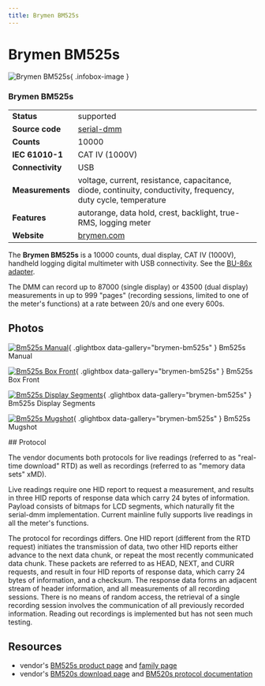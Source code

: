 ```yaml
---
title: Brymen BM525s
---
```


# Brymen BM525s

<div class="infobox" markdown>

![Brymen BM525s](./img/Bm525s-manual.jpg){ .infobox-image }

### Brymen BM525s

| | |
|---|---|
| **Status** | supported |
| **Source code** | [serial-dmm](https://github.com/OpenTraceLab/OpenTraceCapture/tree/main/src/hardware/serial-dmm) |
| **Counts** | 10000 |
| **IEC 61010-1** | CAT IV (1000V) |
| **Connectivity** | USB |
| **Measurements** | voltage, current, resistance, capacitance, diode, continuity, conductivity, frequency, duty cycle, temperature |
| **Features** | autorange, data hold, crest, backlight, true-RMS, logging meter |
| **Website** | [brymen.com](http://brymen.com/product-html/PD02BM520s_525s.html) |

</div>

The **Brymen BM525s** is a 10000 counts, dual display, CAT IV (1000V), handheld logging digital multimeter with USB connectivity. See the [ BU-86x adapter](https://sigrok.org/wiki/Device_cables#Brymen_BU-86X).

The DMM can record up to 87000 (single display) or 43500 (dual display) measurements in up to 999 "pages" (recording sessions, limited to one of the meter's functions) at a rate between 20/s and one every 600s.

## Photos

<div class="photo-grid" markdown>

[![Bm525s Manual](./img/Bm525s-manual.jpg)](./img/Bm525s-manual.png "Bm525s Manual"){ .glightbox data-gallery="brymen-bm525s" }
<span class="caption">Bm525s Manual</span>

[![Bm525s Box Front](./img/Bm525s-box-front.jpg)](./img/Bm525s-box-front.png "Bm525s Box Front"){ .glightbox data-gallery="brymen-bm525s" }
<span class="caption">Bm525s Box Front</span>

[![Bm525s Display Segments](./img/Bm525s-display-segments.jpg)](./img/Bm525s-display-segments.png "Bm525s Display Segments"){ .glightbox data-gallery="brymen-bm525s" }
<span class="caption">Bm525s Display Segments</span>

[![Bm525s Mugshot](./img/Bm525s-mugshot.jpg)](./img/Bm525s-mugshot.png "Bm525s Mugshot"){ .glightbox data-gallery="brymen-bm525s" }
<span class="caption">Bm525s Mugshot</span>

</div>
## Protocol

The vendor documents both protocols for live readings (referred to as "real-time download" RTD) as well as recordings (referred to as "memory data sets" xMD).

Live readings require one HID report to request a measurement, and results in three HID reports of response data which carry 24 bytes of information. Payload consists of bitmaps for LCD segments, which naturally fit the serial-dmm implementation. Current mainline fully supports live readings in all the meter's functions.

The protocol for recordings differs. One HID report (different from the RTD request) initiates the transmission of data, two other HID reports either advance to the next data chunk, or repeat the most recently communicated data chunk. These packets are referred to as HEAD, NEXT, and CURR requests, and result in four HID reports of response data, which carry 24 bytes of information, and a checksum. The response data forms an adjacent stream of header information, and all measurements of all recording sessions. There is no means of random access, the retrieval of a single recording session involves the communication of all previously recorded information. Reading out recordings is implemented but has not seen much testing.

## Resources
- vendor's [BM525s product page](http://brymen.com/product-html/PD02BM520s_525s.html) and [family page](http://brymen.com/product-html/Products2-1.html)
- vendor's [BM520s download page](http://brymen.com/product-html/PD02BM520s_protocolDL.html) and [BM520s protocol documentation](http://brymen.com/product-html/images/DownloadList/ProtocolList/BM520-BM520s_List/BM520-BM520s-10000-count-professional-dual-display-mobile-logging-DMMs-protocol.zip)

